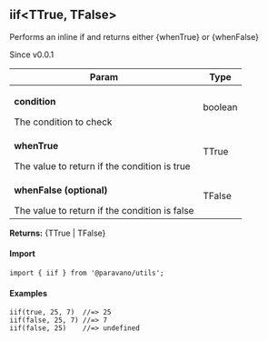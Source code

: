 <h2>iif&lt;TTrue, TFalse&gt;</h2>
<p>Performs an inline if and returns either {whenTrue} or {whenFalse}</p>
<p>Since v0.0.1</p>
<table>
      <thead>
      <tr>
        <th>Param</th>
        <th>Type</th></tr>
      </thead>
      <tbody><tr><td><p><b>condition</b></p>The condition to check</td><td>boolean</td></tr><tr><td><p><b>whenTrue</b></p>The value to return if the condition is true</td><td>TTrue</td></tr><tr><td><p><b>whenFalse <span>(optional)</span></b></p>The value to return if the condition is false</td><td>TFalse</td></tr></tbody>
    </table><p><b>Returns:</b> {TTrue | TFalse}</p>
<h4>Import</h4>

```
import { iif } from '@paravano/utils';
```

  <h4>Examples</h4>




```
iif(true, 25, 7)  //=> 25
iif(false, 25, 7) //=> 7
iif(false, 25)    //=> undefined
```

